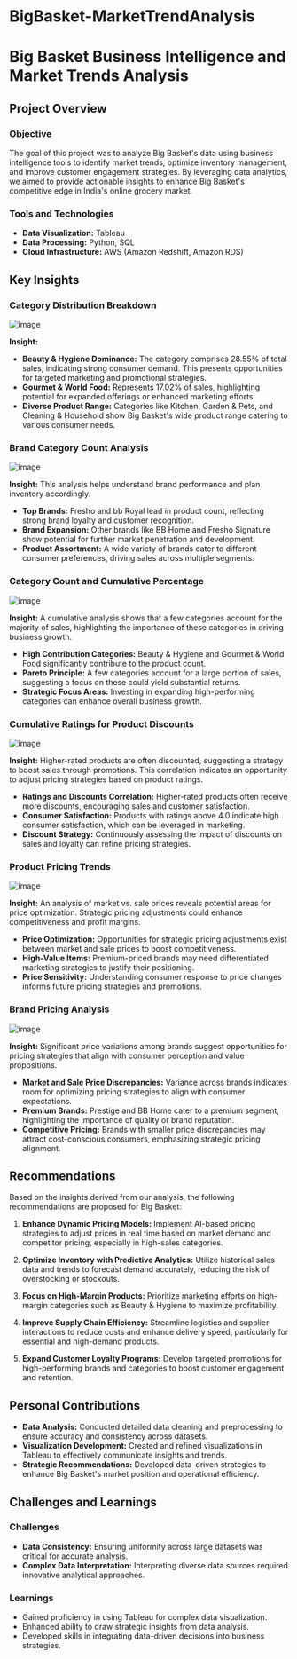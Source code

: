 # BigBasket-MarketTrendAnalysis
# Big Basket Business Intelligence and Market Trends Analysis

## Project Overview

### Objective

The goal of this project was to analyze Big Basket's data using business intelligence tools to identify market trends, optimize inventory management, and improve customer engagement strategies. By leveraging data analytics, we aimed to provide actionable insights to enhance Big Basket's competitive edge in India's online grocery market.

### Tools and Technologies

- **Data Visualization:** Tableau
- **Data Processing:** Python, SQL
- **Cloud Infrastructure:** AWS (Amazon Redshift, Amazon RDS)

## Key Insights

### Category Distribution Breakdown

![image](https://github.com/user-attachments/assets/e196cfb0-e55b-42db-a338-1502dca0a85b)

**Insight:** 
- **Beauty & Hygiene Dominance:** The category comprises 28.55% of total sales, indicating strong consumer demand. This presents opportunities for targeted marketing and promotional strategies.
- **Gourmet & World Food:** Represents 17.02% of sales, highlighting potential for expanded offerings or enhanced marketing efforts.
- **Diverse Product Range:** Categories like Kitchen, Garden & Pets, and Cleaning & Household show Big Basket's wide product range catering to various consumer needs.

### Brand Category Count Analysis

![image](https://github.com/user-attachments/assets/83da73f9-0bb0-4a21-9a64-50d534760bc9)

**Insight:** This analysis helps understand brand performance and plan inventory accordingly.
- **Top Brands:** Fresho and bb Royal lead in product count, reflecting strong brand loyalty and customer recognition.
- **Brand Expansion:** Other brands like BB Home and Fresho Signature show potential for further market penetration and development.
- **Product Assortment:** A wide variety of brands cater to different consumer preferences, driving sales across multiple segments.

### Category Count and Cumulative Percentage

![image](https://github.com/user-attachments/assets/3931cfae-7acb-415c-b151-ca3fbbf64925)

**Insight:** A cumulative analysis shows that a few categories account for the majority of sales, highlighting the importance of these categories in driving business growth.
- **High Contribution Categories:** Beauty & Hygiene and Gourmet & World Food significantly contribute to the product count.
- **Pareto Principle:** A few categories account for a large portion of sales, suggesting a focus on these could yield substantial returns.
- **Strategic Focus Areas:** Investing in expanding high-performing categories can enhance overall business growth.

### Cumulative Ratings for Product Discounts

![image](https://github.com/user-attachments/assets/43d73ea2-94ff-48f2-a244-ecf12ae76fb4)

**Insight:** Higher-rated products are often discounted, suggesting a strategy to boost sales through promotions. This correlation indicates an opportunity to adjust pricing strategies based on product ratings.
- **Ratings and Discounts Correlation:** Higher-rated products often receive more discounts, encouraging sales and customer satisfaction.
- **Consumer Satisfaction:** Products with ratings above 4.0 indicate high consumer satisfaction, which can be leveraged in marketing.
- **Discount Strategy:** Continuously assessing the impact of discounts on sales and loyalty can refine pricing strategies.

### Product Pricing Trends

![image](https://github.com/user-attachments/assets/b9d945b4-6a45-45f1-a01b-283a042d3d9e)

**Insight:** An analysis of market vs. sale prices reveals potential areas for price optimization. Strategic pricing adjustments could enhance competitiveness and profit margins.
- **Price Optimization:** Opportunities for strategic pricing adjustments exist between market and sale prices to boost competitiveness.
- **High-Value Items:** Premium-priced brands may need differentiated marketing strategies to justify their positioning.
- **Price Sensitivity:** Understanding consumer response to price changes informs future pricing strategies and promotions.


### Brand Pricing Analysis

![image](https://github.com/user-attachments/assets/1d1c8525-157d-4a19-a7b8-7fab16ae65f6)

**Insight:** Significant price variations among brands suggest opportunities for pricing strategies that align with consumer perception and value propositions.
- **Market and Sale Price Discrepancies:** Variance across brands indicates room for optimizing pricing strategies to align with consumer expectations.
- **Premium Brands:** Prestige and BB Home cater to a premium segment, highlighting the importance of quality or brand reputation.
- **Competitive Pricing:** Brands with smaller price discrepancies may attract cost-conscious consumers, emphasizing strategic pricing alignment.

## Recommendations

Based on the insights derived from our analysis, the following recommendations are proposed for Big Basket:

1. **Enhance Dynamic Pricing Models:** Implement AI-based pricing strategies to adjust prices in real time based on market demand and competitor pricing, especially in high-sales categories.

2. **Optimize Inventory with Predictive Analytics:** Utilize historical sales data and trends to forecast demand accurately, reducing the risk of overstocking or stockouts.

3. **Focus on High-Margin Products:** Prioritize marketing efforts on high-margin categories such as Beauty & Hygiene to maximize profitability.

4. **Improve Supply Chain Efficiency:** Streamline logistics and supplier interactions to reduce costs and enhance delivery speed, particularly for essential and high-demand products.

5. **Expand Customer Loyalty Programs:** Develop targeted promotions for high-performing brands and categories to boost customer engagement and retention.

## Personal Contributions

- **Data Analysis:** Conducted detailed data cleaning and preprocessing to ensure accuracy and consistency across datasets.
- **Visualization Development:** Created and refined visualizations in Tableau to effectively communicate insights and trends.
- **Strategic Recommendations:** Developed data-driven strategies to enhance Big Basket's market position and operational efficiency.

## Challenges and Learnings

### Challenges

- **Data Consistency:** Ensuring uniformity across large datasets was critical for accurate analysis.
- **Complex Data Interpretation:** Interpreting diverse data sources required innovative analytical approaches.

### Learnings

- Gained proficiency in using Tableau for complex data visualization.
- Enhanced ability to draw strategic insights from data analysis.
- Developed skills in integrating data-driven decisions into business strategies.
